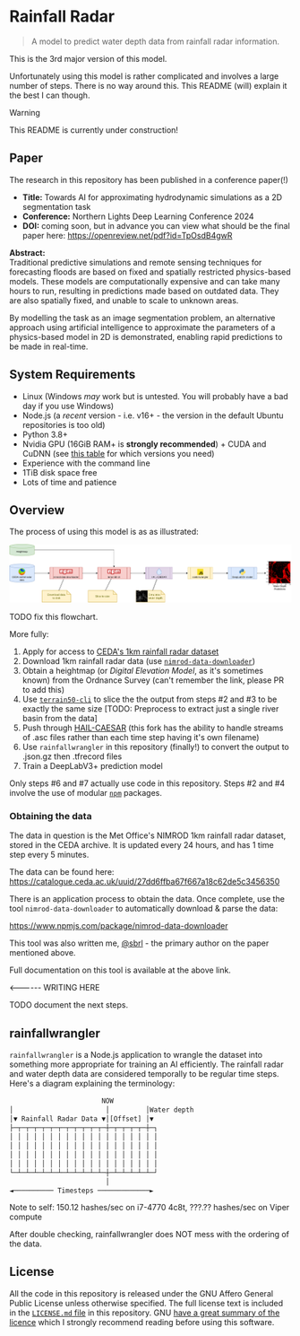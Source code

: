 # Rainfall Radar

> A model to predict water depth data from rainfall radar information.

This is the 3rd major version of this model.

Unfortunately using this model is rather complicated and involves a large number of steps. There is no way around this. This README (will) explain it the best I can though.

> [!WARNING]
> This README is currently under construction!

## Paper
The research in this repository has been published in a conference paper(!)

- **Title:** Towards AI for approximating hydrodynamic simulations as a 2D segmentation task
- **Conference:** Northern Lights Deep Learning Conference 2024
- **DOI:** coming soon, but in advance you can view what should be the final paper here: <https://openreview.net/pdf?id=TpOsdB4gwR>

**Abstract:**  
Traditional predictive simulations and remote sensing techniques for forecasting floods are based on fixed and spatially restricted physics-based models. These models are computationally expensive and can take many hours to run, resulting in predictions made based on outdated data. They are also spatially fixed, and unable to scale to unknown areas.

By modelling the task as an image segmentation problem, an alternative approach using artificial intelligence to approximate the parameters of a physics-based model in 2D is demonstrated, enabling rapid predictions to be made in real-time.


## System Requirements
 - Linux (Windows *may* work but is untested. You will probably have a bad day if you use Windows)
 - Node.js (a *recent* version - i.e. v16+ - the version in the default Ubuntu repositories is too old)
 - Python 3.8+
 - Nvidia GPU (16GiB RAM+ is **strongly recommended**) + CUDA and CuDNN (see [this table](https://www.tensorflow.org/install/source#gpu) for which versions you need)
 - Experience with the command line
 - 1TiB disk space free
 - Lots of time and patience

## Overview
The process of using this model is as as illustrated:

![Flowchart illustrating the data flow for using the code in this repository to make predictions water depth](./research-rainfallradar%20overview.png)

TODO fix this flowchart.

More fully:

1. Apply for access to [CEDA's 1km rainfall radar dataset](https://catalogue.ceda.ac.uk/uuid/27dd6ffba67f667a18c62de5c3456350)
2. Download 1km rainfall radar data (use [`nimrod-data-downloader`](https://www.npmjs.com/package/nimrod-data-downloader))
3. Obtain a heightmap (or *Digital Elevation Model*, as it's sometimes known) from the Ordnance Survey (can't remember the link, please PR to add this)
4. Use [`terrain50-cli`](https://www.npmjs.com/package/terrain50-cli) to slice the the output from steps #2 and #3 to be exactly the same size [TODO: Preprocess to extract just a single river basin from the data]
5. Push through [HAIL-CAESAR](*https://github.com/sbrl/HAIL-CAESAR) (this fork has the ability to handle streams of .asc files rather than each time step having it's own filename)
6. Use `rainfallwrangler` in this repository (finally!) to convert the output to .json.gz then .tfrecord files
7. Train a DeepLabV3+ prediction model

Only steps #6 and #7 actually use code in this repository. Steps #2 and #4 involve the use of modular [`npm`](https://npmjs.org/) packages.

### Obtaining the data
The data in question is the Met Office's NIMROD 1km rainfall radar dataset, stored in the CEDA archive. It is updated every 24 hours, and has 1 time step every 5 minutes.

The data can be found here: <https://catalogue.ceda.ac.uk/uuid/27dd6ffba67f667a18c62de5c3456350>

There is an application process to obtain the data. Once complete, use the tool `nimrod-data-downloader` to automatically download & parse the data:

<https://www.npmjs.com/package/nimrod-data-downloader>

This tool was also written me, [@sbrl](https://starbeamrainbowlabs.com/) - the primary author on the paper mentioned above.

Full documentation on this tool is available at the above link.

<------ WRITING HERE


TODO document the next steps.

## rainfallwrangler
`rainfallwrangler` is a Node.js application to wrangle the dataset into something more appropriate for training an AI efficiently. The rainfall radar and water depth data are considered temporally to be regular time steps. Here's a diagram explaining the terminology:

```
                       NOW
│                       │         │Water depth
│▼ Rainfall Radar Data ▼│[Offset] │▼
├─┬─┬─┬─┬─┬─┬─┬─┬─┬─┬─┬─┼─┬─┬─┬─┬─┼─┐
│ │ │ │ │ │ │ │ │ │ │ │ │ │ │ │ │ │ │
│ │ │ │ │ │ │ │ │ │ │ │ │ │ │ │ │ │ │
│ │ │ │ │ │ │ │ │ │ │ │ │ │ │ │ │ │ │
│ │ │ │ │ │ │ │ │ │ │ │ │ │ │ │ │ │ │
└─┴─┴─┴─┴─┴─┴─┴─┴─┴─┴─┴─┼─┴─┴─┴─┴─┴─┘
                        │
◄────────── Timesteps ─────────────►
```

Note to self: 150.12 hashes/sec on i7-4770 4c8t, ???.?? hashes/sec on Viper compute

After double checking, rainfallwrangler does NOT mess with the ordering of the data.


## License
All the code in this repository is released under the GNU Affero General Public License unless otherwise specified. The full license text is included in the [`LICENSE.md` file](./LICENSE.md) in this repository. GNU [have a great summary of the licence](https://www.gnu.org/licenses/#AGPL) which I strongly recommend reading before using this software.
